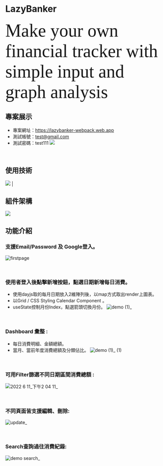 # LazyBanker
<span style="font-family:Papyrus; font-size:4em;">Make your own financial tracker with simple input and graph analysis</span>
<br/>

## 專案展示
- 專案網址：https://lazybanker-webpack.web.app
- 測試帳號：test@gmail.com
- 測試密碼：test111
![](https://i.imgur.com/JDqOzik.png)
<br/>

## 使用技術
![](https://i.imgur.com/KJ6EXci.png)                                                                                                                         |
<br/>

## 組件架構
![](https://i.imgur.com/D2lFEOz.png)
<br/>

## 功能介紹

### 支援Email/Password 及 Google登入。
![firstpage](https://user-images.githubusercontent.com/94062367/173176235-4c9603e6-7835-4462-ac85-4af3ac82b8a1.png)

<br/>

### 使用者登入後點擊新增按鈕，點選日期新增每日消費。
  * 使用dayjs取的每月日期放入2維陣列後，以map方式取出render上圖表。
  * 以Grid / CSS Styling Calendar Component 。
  * useState控制月份Index，點選箭頭切換月份。
![demo (1)_](https://user-images.githubusercontent.com/94062367/173174992-2f86b248-d303-4488-89f2-b891c9f1e9c0.gif)

<br/>

### Dashboard 彙整 : 
  * 每日消費明細、金額總額。
  * 當月、當前年度消費總額及分類佔比。
![demo (1)_ (1)](https://user-images.githubusercontent.com/94062367/173175131-3da44568-0429-445b-a1b3-22e888e24748.gif)

<br/>

### 可用Filter篩選不同日期區間消費總額 :
![2022 6 11_下午2 04 11_](https://user-images.githubusercontent.com/94062367/173175967-dad87d46-84b8-4e92-b458-af7dbf78c7d5.gif)

<br/>

### 不同頁面皆支援編輯、刪除:
![update_](https://user-images.githubusercontent.com/94062367/173175802-4f60655a-f618-4558-a2bb-11549b2d7b4c.gif)

<br/>

### Search查詢過往消費紀錄:
![demo search_](https://user-images.githubusercontent.com/94062367/174228811-9c3dbbbb-a5fe-4866-9c09-58019b8dc931.gif)




<br/>


